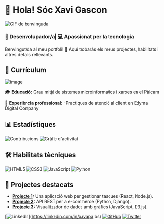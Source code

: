 # 👋 Hola! Sóc Xavi Gascon

![GIF de benvinguda](https://media.giphy.com/media/hvRJCLFzcasrR4ia7z/giphy.gif)
### 🔧 Desenvolupador/a| 💻 Apassionat per la tecnologia

Benvingut/da al meu portfoli! 🌟 Aquí trobaràs els meus projectes, habilitats i altres detalls rellevants.

## 📝 Currículum

![image](https://github.com/user-attachments/assets/ec448bfd-e320-4aad-85f5-066f714a5de5)


🎓 **Educació:** Grau mitjá de sistemes microinformatics i xarxes en el Pàlcam 

💼 **Experiència professional:**
-Practiques de atenció al client en Edyma Digital Company

## 📊 Estadístiques

![Contribucions](https://github-readme-stats.vercel.app/api?username=xgascon12&show_icons=true&theme=radical)
![Gràfic d'activitat](https://github-profile-summary-cards.vercel.app/api/cards/profile-details?username=xgascon12&theme=radical)


## 🛠️ Habilitats tècniques
![HTML5](https://img.shields.io/badge/HTML5-E34F26?style=for-the-badge&logo=html5&logoColor=white)
![CSS3](https://img.shields.io/badge/CSS3-1572B6?style=for-the-badge&logo=css3&logoColor=white)
![JavaScript](https://img.shields.io/badge/JavaScript-F7DF1E?style=for-the-badge&logo=javascript&logoColor=black)
![Python](https://img.shields.io/badge/Python-3776AB?style=for-the-badge&logo=python&logoColor=white)

## 🚀 Projectes destacats
- **[Projecte 1](https://github.com/usuari/projecte1):** Una aplicació web per gestionar tasques (React, Node.js).
- **[Projecte 2](https://github.com/usuari/projecte2):** API REST per a e-commerce (Python, Django).
- **[Projecte 3](https://github.com/usuari/projecte3):** Visualitzador de dades amb gràfics (JavaScript, D3.js).



[![LinkedIn](https://img.shields.io/badge/LinkedIn-0077B5?style=for-the-badge&logo=linkedin&logoColor=white)](https://linkedin.com/in/xavapa bs)
[![GitHub](https://img.shields.io/badge/GitHub-181717?style=for-the-badge&logo=github&logoColor=white)](https://github.com/xgascon12)
[![Twitter](https://img.shields.io/badge/Twitter-1DA1F2?style=for-the-badge&logo=twitter&logoColor=white)](https://twitter.com/xavapa)
